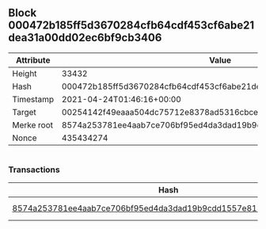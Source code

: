 ## Block 000472b185ff5d3670284cfb64cdf453cf6abe21dea31a00dd02ec6bf9cb3406

Attribute | Value
--- | ---
Height | 33432
Hash | 000472b185ff5d3670284cfb64cdf453cf6abe21dea31a00dd02ec6bf9cb3406
Timestamp | 2021-04-24T01:46:16+00:00
Target | 00254142f49eaaa504dc75712e8378ad5316cbcead634704b3734b6271167cc4
Merke root | 8574a253781ee4aab7ce706bf95ed4da3dad19b9cdd1557e813f6b2ce665217c
Nonce | 435434274

```

```

### Transactions

Hash | Amount
--- | ---
[8574a253781ee4aab7ce706bf95ed4da3dad19b9cdd1557e813f6b2ce665217c](8574a253781ee4aab7ce706bf95ed4da3dad19b9cdd1557e813f6b2ce665217c.md) | 10.00000000 SKEPTI 
